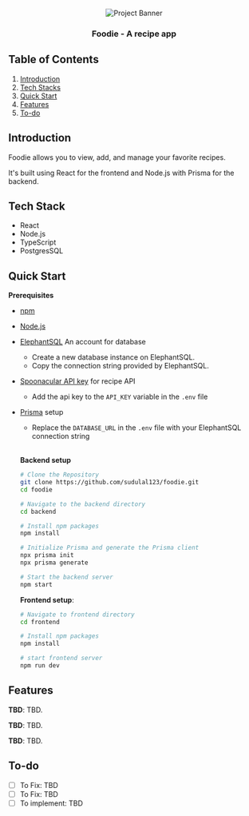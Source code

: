 <div align="center">
  <br />
    <a>
      <img src="" alt="Project Banner">
    </a>
  <br />
  <h3 align="center">Foodie - A recipe app</h3>
</div>

## <a name="table">Table of Contents</a>

1. [Introduction](#introduction)
2. [Tech Stacks](#tech-stacks)
3. [Quick Start](#quick-start)
4. [Features](#features)
5. [To-do](#to-do)

## <a name="introduction"> Introduction </a>

Foodie allows you to view, add, and manage your favorite recipes.

It's built using React for the frontend and Node.js with Prisma for the backend.

## <a name="tech-stacks"> Tech Stack </a>

- React
- Node.js
- TypeScript
- PostgresSQL

## <a name="quick-start"> Quick Start </a>

**Prerequisites**

- [npm](https://www.npmjs.com/)
- [Node.js](https://nodejs.org/en)
- [ElephantSQL](https://www.elephantsql.com/) An account for database
  - Create a new database instance on ElephantSQL.
  - Copy the connection string provided by ElephantSQL.
- [Spoonacular API key](https://spoonacular.com/food-api) for recipe API
  - Add the api key to the `API_KEY` variable in the `.env` file
- [Prisma](https://www.prisma.io/) setup

  - Replace the `DATABASE_URL` in the `.env` file with your ElephantSQL connection string

  <br/>

  **Backend setup**

  ```bash
  # Clone the Repository
  git clone https://github.com/sudulal123/foodie.git
  cd foodie

  # Navigate to the backend directory
  cd backend

  # Install npm packages
  npm install

  # Initialize Prisma and generate the Prisma client
  npx prisma init
  npx prisma generate

  # Start the backend server
  npm start
  ```

  **Frontend setup**:

  ```bash
  # Navigate to frontend directory
  cd frontend

  # Install npm packages
  npm install

  # start frontend server
  npm run dev
  ```

## <a name="features"> Features </a>

**TBD**: TBD.

**TBD**: TBD.

**TBD**: TBD.

## <a name="to-do"> To-do </a>

- [ ] To Fix: TBD
- [ ] To Fix: TBD
- [ ] To implement: TBD
